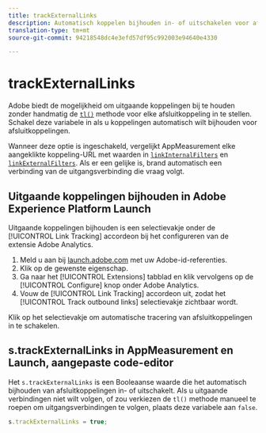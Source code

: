 ```yaml
---
title: trackExternalLinks
description: Automatisch koppelen bijhouden in- of uitschakelen voor afsluitkoppelingen.
translation-type: tm+mt
source-git-commit: 94218548dc4e3efd57df95c992003e94640e4330

---
```



# trackExternalLinks

Adobe biedt de mogelijkheid om uitgaande koppelingen bij te houden zonder handmatig de [`tl()`](../functions/tl-method.md) methode voor elke afsluitkoppeling in te stellen. Schakel deze variabele in als u koppelingen automatisch wilt bijhouden voor afsluitkoppelingen.

Wanneer deze optie is ingeschakeld, vergelijkt AppMeasurement elke aangeklikte koppeling-URL met waarden in [`linkInternalFilters`](linkinternalfilters.md) en [`linkExternalFilters`](linkexternalfilters.md). Als er een gelijke is, brand automatisch een verbinding van de uitgangsverbinding die vraag volgt.

## Uitgaande koppelingen bijhouden in Adobe Experience Platform Launch

Uitgaande koppelingen bijhouden is een selectievakje onder de [!UICONTROL Link Tracking] accordeon bij het configureren van de extensie Adobe Analytics.

1. Meld u aan bij [launch.adobe.com](https://launch.adobe.com) met uw Adobe-id-referenties.
2. Klik op de gewenste eigenschap.
3. Ga naar het [!UICONTROL Extensions] tabblad en klik vervolgens op de [!UICONTROL Configure] knop onder Adobe Analytics.
4. Vouw de [!UICONTROL Link Tracking] accordeon uit, zodat het [!UICONTROL Track outbound links] selectievakje zichtbaar wordt.

Klik op het selectievakje om automatische tracering van afsluitkoppelingen in te schakelen.

## s.trackExternalLinks in AppMeasurement en Launch, aangepaste code-editor

Het `s.trackExternalLinks` is een Booleaanse waarde die het automatisch bijhouden van afsluitkoppelingen in- of uitschakelt. Als u uitgaande verbindingen niet wilt volgen, of zou verkiezen de `tl()` methode manueel te roepen om uitgangsverbindingen te volgen, plaats deze variabele aan `false`.

```js
s.trackExternalLinks = true;
```
